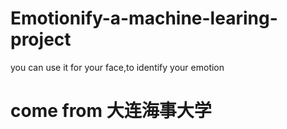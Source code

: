 # Emotionify-a-machine-learing-project
you can use it for your face,to identify your emotion
# come from 大连海事大学
 
